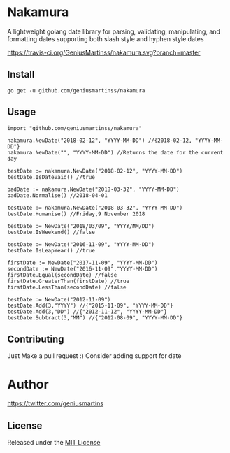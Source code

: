 # Nakamura
A lightweight golang date library for parsing, validating, manipulating, and formatting dates
supporting both slash style and hyphen style dates

https://travis-ci.org/GeniusMartinss/nakamura.svg?branch=master

## Install
```
go get -u github.com/geniusmartinss/nakamura
```
## Usage
```
import "github.com/geniusmartinss/nakamura"

nakamura.NewDate("2018-02-12", "YYYY-MM-DD") //{2018-02-12, "YYYY-MM-DD"}
nakamura.NewDate("", "YYYY-MM-DD") //Returns the date for the current day

testDate := nakamura.NewDate("2018-02-12", "YYYY-MM-DD")
testDate.IsDateVaid() //true

badDate := nakamura.NewDate("2018-03-32", "YYYY-MM-DD")
badDate.Normalise() //2018-04-01

testDate := nakamura.NewDate("2018-03-32", "YYYY-MM-DD")
testDate.Humanise() //Friday,9 November 2018

testDate := NewDate("2018/03/09", "YYYY/MM/DD")
testDate.IsWeekend() //false

testDate := NewDate("2016-11-09", "YYYY-MM-DD")
testDate.IsLeapYear() //true

firstDate := NewDate("2017-11-09", "YYYY-MM-DD")
secondDate := NewDate("2016-11-09","YYYY-MM-DD")
firstDate.Equal(secondDate) //false
firstDate.GreaterThan(firstDate) //true
firstDate.LessThan(secondDate) //false

testDate := NewDate("2012-11-09")
testDate.Add(3,"YYYY") //{"2015-11-09", "YYYY-MM-DD"}
testDate.Add(3,"DD") //{"2012-11-12", "YYYY-MM-DD"}
testDate.Subtract(3,"MM") //{"2012-08-09", "YYYY-MM-DD"}
```

## Contributing
Just Make a pull request :) Consider adding support for date

# Author
https://twitter.com/geniusmartins

## License
Released under the <a href ="http://www.opensource.org/licenses/MIT">MIT License</a>